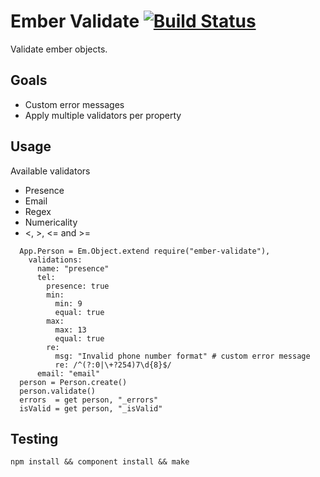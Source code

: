 Ember Validate [![Build Status](https://secure.travis-ci.org/kelonye/ember-validate.png?branch=master)](http://travis-ci.org/kelonye/ember-validate)
=

Validate ember objects.

Goals
-

* Custom error messages
* Apply multiple validators per property

Usage
-

Available validators

* Presence
* Email
* Regex
* Numericality
* <, >, <= and >=

```
  App.Person = Em.Object.extend require("ember-validate"),
    validations:
      name: "presence"
      tel:
        presence: true
        min:
          min: 9
          equal: true
        max:
          max: 13
          equal: true
        re:
          msg: "Invalid phone number format" # custom error message
          re: /^(?:0|\+?254)7\d{8}$/
      email: "email"
  person = Person.create()
  person.validate()
  errors  = get person, "_errors"
  isValid = get person, "_isValid"
```

Testing
-

``` npm install && component install && make ```